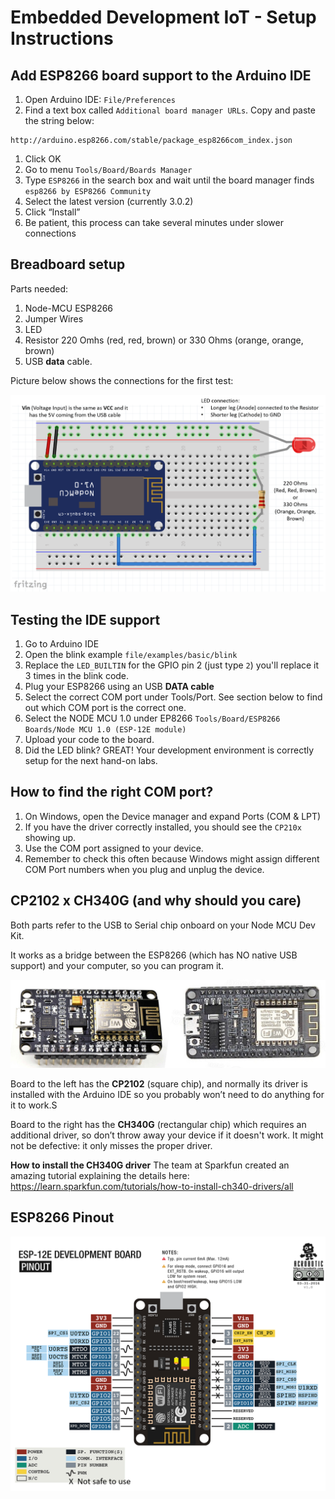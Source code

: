 # Embedded Development IoT - Setup Instructions

## Add ESP8266 board support to the Arduino IDE

1. Open Arduino IDE: `File/Preferences`
1. Find a text box called `Additional board manager URLs`. Copy and paste the string below:
```
http://arduino.esp8266.com/stable/package_esp8266com_index.json

```
1. Click OK
1. Go to menu `Tools/Board/Boards Manager`
1. Type `ESP8266` in the search box and wait until the board manager finds `esp8266 by ESP8266 Community`
1. Select the latest version (currently 3.0.2)
1. Click “Install”
1. Be patient, this process can take several minutes under slower connections

## Breadboard setup

Parts needed:

1. Node-MCU ESP8266
1. Jumper Wires
1. LED
1. Resistor 220 Omhs (red, red, brown) or 330 Ohms (orange, orange, brown)
1. USB **data** cable.

Picture below shows the connections for the first test:

![Toolchain](Images/setup.png)

## Testing the IDE support

1. Go to Arduino IDE
2. Open the blink example `file/examples/basic/blink`
3. Replace the `LED_BUILTIN` for the GPIO pin 2 (just type `2`) you'll replace it 3 times in the blink code.
4. Plug your ESP8266 using an USB **DATA cable**
5. Select the correct COM port under Tools/Port. See section below to find out which COM port is the correct one.
6. Select the NODE MCU 1.0 under EP8266 `Tools/Board/ESP8266 Boards/Node MCU 1.0 (ESP-12E module)`
7. Upload your code to the board.
8. Did the LED blink? GREAT! Your development environment is correctly setup for the next hand-on labs.

## How to find the right COM port?

1. On Windows, open the Device manager and expand Ports (COM & LPT)
1. If you have the driver correctly installed, you should see the `CP210x` showing up.
1. Use the COM port assigned to your device.
1. Remember to check this often because Windows might assign different COM Port numbers when you plug and unplug the device.

## CP2102 x CH340G (and why should you care)

Both parts refer to the USB to Serial chip onboard on your Node MCU Dev Kit.

It works as a bridge between the ESP8266 (which has NO native USB support) and your computer, so you can program it.

![Toolchain](Images/boards.png)

Board to the left has the **CP2102** (square chip), and normally its driver is installed with the Arduino IDE so you probably won’t need to do anything for it to work.S

Board to the right has the **CH340G** (rectangular chip) which requires an additional driver, so don’t throw away your device if it doesn't work. It might not be defective: it only misses the proper driver.

**How to install the CH340G driver** The team at Sparkfun created an amazing tutorial explaining the details here: https://learn.sparkfun.com/tutorials/how-to-install-ch340-drivers/all

## ESP8266 Pinout

![Toolchain](Images/pinout.png)
